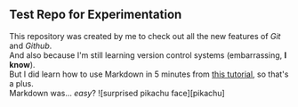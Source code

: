 ## Test Repo for Experimentation
This repository was created by me to check out all the new features of _Git_ and _Github_.  
And also because I'm still learning version control systems (embarrassing, **I know**).  
But I did learn how to use Markdown in 5 minutes from [this tutorial](www.markdowntutorial.com), so that's a plus.  
Markdown was... _easy_?
![surprised pikachu face][pikachu]

[def]: https://wallpapercave.com/wp/wp5338276.jpg
